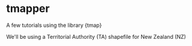 # tmapper
A few tutorials using the library {tmap}

We'll be using a Territorial Authority (TA) shapefile for New Zealand (NZ)
